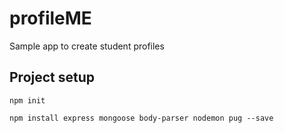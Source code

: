 # profileME
Sample app to create student profiles

## Project setup
```
npm init
```
```
npm install express mongoose body-parser nodemon pug --save
```
